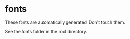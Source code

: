 # fonts

These fonts are automatically generated. Don't touch them.

See the fonts folder in the root directory.